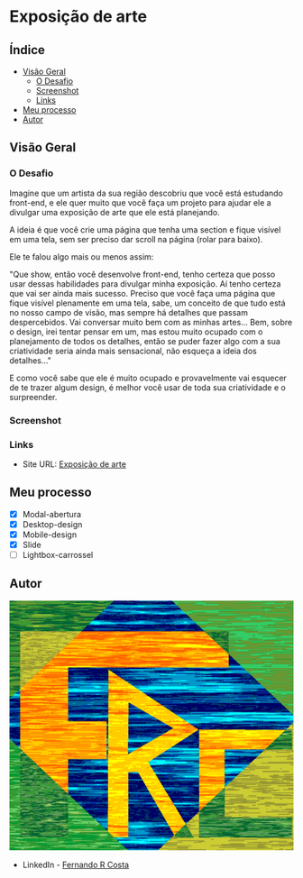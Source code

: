 # Exposição de arte

## Índice

- [Visão Geral](#visão-geral)
  - [O Desafio](#o-desafio)
  - [Screenshot](#screenshot)
  - [Links](#links)
- [Meu processo](#meu-processo)
- [Autor](#autor)

## Visão Geral

### O Desafio

Imagine que um artista da sua região descobriu que você está estudando front-end, e ele quer muito que você faça um projeto para ajudar ele a divulgar uma exposição de arte que ele está planejando.

A ideia é que você crie uma página que tenha uma section e fique visível em uma tela, sem ser preciso dar scroll na página (rolar para baixo).

Ele te falou algo mais ou menos assim:

"Que show, então você desenvolve front-end, tenho certeza que posso usar dessas habilidades para divulgar minha exposição. Aí tenho certeza que vai ser ainda mais sucesso. Preciso que você faça uma página que fique visível plenamente em uma tela, sabe, um conceito de que tudo está no nosso campo de visão, mas sempre há detalhes que passam despercebidos. Vai conversar muito bem com as minhas artes...
Bem, sobre o design, irei tentar pensar em um, mas estou muito ocupado com o planejamento de todos os detalhes, então se puder fazer algo com a sua criatividade seria ainda mais sensacional, não esqueça a ideia dos detalhes..."

E como você sabe que ele é muito ocupado e provavelmente vai esquecer de te trazer algum design, é melhor você usar de toda sua criatividade e o surpreender.

### Screenshot

<!-- ![](./design/desktop-preview.jpg) -->

### Links

- Site URL: [Exposição de arte](https://secao-exposicao-arte.vercel.app/)

## Meu processo

- [x] Modal-abertura
- [x] Desktop-design
- [x] Mobile-design
- [x] Slide
- [ ] Lightbox-carrossel

## Autor

![](./assets/images/FRC.gif)

- LinkedIn - [Fernando R Costa](https://www.linkedin.com/in/fernando-r-costa/)
